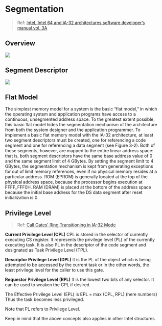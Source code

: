 # Segmentation

> Ref:
> [Intel, Intel 64 and iA-32 architectures software developer’s manual vol. 3A ](http://www.intel.com/content/www/us/en/architecture-and-technology/64-ia-32-architectures-software-developer-vol-3a-part-1-manual.html/)

## Overview
![](https://hackmd.io/_uploads/Bkf-YDqr2.png)

## Segment Descriptor
![](https://hackmd.io/_uploads/HkSatvqSh.png)


## Flat Model
The simplest memory model for a system is the basic “flat model,” in which the operating system and application programs have access to a continuous, unsegmented address space. To the greatest extent possible, this basic flat model hides the segmentation mechanism of the architecture from both the system designer and the application programmer.
To implement a basic flat memory model with the IA-32 architecture, at least two segment descriptors must be created, one for referencing a code segment and one for referencing a data segment (see Figure 3-2). Both of these segments, however, are mapped to the entire linear address space: that is, both segment descriptors have the same base address value of 0 and the same segment limit of 4 GBytes. By setting the segment limit to 4 GBytes, the segmentation mechanism is kept from generating exceptions for out of limit memory references, even if no physical memory resides at a particular address. ROM (EPROM) is generally located at the top of the physical address space, because the processor begins execution at FFFF_FFF0H. RAM (DRAM) is placed at the bottom of the address space because the initial base address for the DS data segment after reset initialization is 0.

## Privilege Level

> Ref: [Call Gates' Ring Transitioning in IA-32 Mode](https://rayanfam.com/topics/call-gates-ring-transitioning-in-ia-32-mode/)

**Current Privilege Level (CPL)**
CPL is stored in the selector of currently executing CS register. It represents the privilege level (PL) of the currently executing task. It is also PL in the descriptor of the code segment and designated as Task Privilege Level (TPL).

**Descriptor Privilege Level (DPL)**
It is the PL of the object which is being attempted to be accessed by the current task or in the other words, the least privilege level for the caller to use this gate.

**Requestor Privilege Level (RPL)**
It is the lowest two bits of any selector. It can be used to weaken the CPL if desired.

The Effective Privilege Level (EPL) is EPL = max (CPL, RPL) (here numbers) Thus the task becomes less privileged.

Note that PL refers to Privilege Level.

Keep in mind that the above concepts also applies in other Intel structures